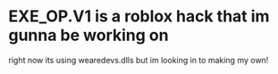 # EXE_OP.V1 is a roblox hack that im gunna be working on
right now its using wearedevs.dlls but im looking in to making my own!
